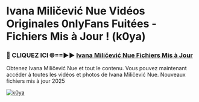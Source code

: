 # Ivana Miličević Nue Vidéos Originales 0nlyFans Fuitées - Fichiers Mis à Jour ! (k0ya)

<h3>🔴 CLIQUEZ ICI 🌐==►► <a href="https://tinyurl.com/2pmr4ezf" rel="nofollow">Ivana Miličević Nue Fichiers Mis à Jour</a></h3>

Obtenez Ivana Miličević Nue et tout le contenu. Vous pouvez maintenant accéder à toutes les vidéos et photos de Ivana Miličević Nue. Nouveaux fichiers mis à jour 2025

[![k0ya](https://i.imgur.com/6SNvagu.gif)](https://tinyurl.com/2pmr4ezf)
